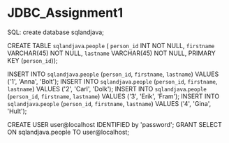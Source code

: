 # JDBC_Assignment1

SQL:
create database sqlandjava;

CREATE TABLE `sqlandjava`.`people` (
  `person_id` INT NOT NULL,
  `firstname` VARCHAR(45) NOT NULL,
  `lastname` VARCHAR(45) NOT NULL,
  PRIMARY KEY (`person_id`));
  
INSERT INTO `sqlandjava`.`people` (`person_id`, `firstname`, `lastname`) VALUES ('1', 'Anna', 'Bolt');
INSERT INTO `sqlandjava`.`people` (`person_id`, `firstname`, `lastname`) VALUES ('2', 'Carl', 'Dolk');
INSERT INTO `sqlandjava`.`people` (`person_id`, `firstname`, `lastname`) VALUES ('3', 'Erik', 'Fram');
INSERT INTO `sqlandjava`.`people` (`person_id`, `firstname`, `lastname`) VALUES ('4', 'Gina', 'Hult');

CREATE USER user@localhost IDENTIFIED by 'password';
GRANT SELECT ON sqlandjava.people TO user@localhost;


